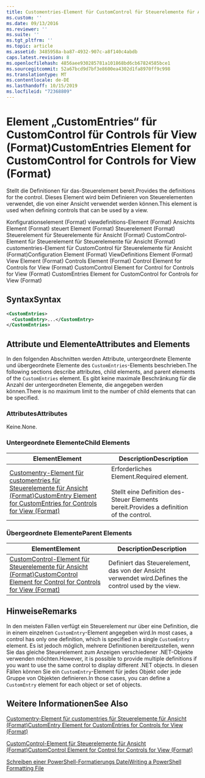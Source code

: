 ```yaml
---
title: Customentries-Element für CustomControl für Steuerelemente für Ansicht (Format) | Microsoft-Dokumentation
ms.custom: ''
ms.date: 09/13/2016
ms.reviewer: ''
ms.suite: ''
ms.tgt_pltfrm: ''
ms.topic: article
ms.assetid: 3485958a-ba87-4932-907c-a8f140c4abdb
caps.latest.revision: 8
ms.openlocfilehash: 4856aee930285781a101868bd6cb67824585bce1
ms.sourcegitcommit: 52a67bcd9d7bf3e8600ea4302d1fa8970ff9c998
ms.translationtype: MT
ms.contentlocale: de-DE
ms.lasthandoff: 10/15/2019
ms.locfileid: "72368809"
---
```

# <a name="customentries-element-for-customcontrol-for-controls-for-view-format"></a><span data-ttu-id="16ece-102">Element „CustomEntries“ für CustomControl für Controls für View (Format)</span><span class="sxs-lookup"><span data-stu-id="16ece-102">CustomEntries Element for CustomControl for Controls for View (Format)</span></span>

<span data-ttu-id="16ece-103">Stellt die Definitionen für das-Steuerelement bereit.</span><span class="sxs-lookup"><span data-stu-id="16ece-103">Provides the definitions for the control.</span></span> <span data-ttu-id="16ece-104">Dieses Element wird beim Definieren von Steuerelementen verwendet, die von einer Ansicht verwendet werden können.</span><span class="sxs-lookup"><span data-stu-id="16ece-104">This element is used when defining controls that can be used by a view.</span></span>

<span data-ttu-id="16ece-105">Konfigurationselement (Format) viewdefinitions-Element (Format) Ansichts Element (Format) steuert Element (Format) Steuerelement (Format) Steuerelement für Steuerelemente für Ansicht (Format) CustomControl-Element für Steuerelement für Steuerelemente für Ansicht (Format) customentries-Element für CustomControl für Steuerelemente für Ansicht (Format)</span><span class="sxs-lookup"><span data-stu-id="16ece-105">Configuration Element (Format) ViewDefinitions Element (Format) View Element (Format) Controls Element (Format) Control Element for Controls for View (Format) CustomControl Element for Control for Controls for View (Format) CustomEntries Element for CustomControl for Controls for View (Format)</span></span>

## <a name="syntax"></a><span data-ttu-id="16ece-106">Syntax</span><span class="sxs-lookup"><span data-stu-id="16ece-106">Syntax</span></span>

```xml
<CustomEntries>
  <CustomEntry>...</CustomEntry>
</CustomEntries>
```

## <a name="attributes-and-elements"></a><span data-ttu-id="16ece-107">Attribute und Elemente</span><span class="sxs-lookup"><span data-stu-id="16ece-107">Attributes and Elements</span></span>

<span data-ttu-id="16ece-108">In den folgenden Abschnitten werden Attribute, untergeordnete Elemente und übergeordnete Elemente des `CustomEntries`-Elements beschrieben.</span><span class="sxs-lookup"><span data-stu-id="16ece-108">The following sections describe attributes, child elements, and parent elements of the `CustomEntries` element.</span></span> <span data-ttu-id="16ece-109">Es gibt keine maximale Beschränkung für die Anzahl der untergeordneten Elemente, die angegeben werden können.</span><span class="sxs-lookup"><span data-stu-id="16ece-109">There is no maximum limit to the number of child elements that can be specified.</span></span>

### <a name="attributes"></a><span data-ttu-id="16ece-110">Attributes</span><span class="sxs-lookup"><span data-stu-id="16ece-110">Attributes</span></span>

<span data-ttu-id="16ece-111">Keine.</span><span class="sxs-lookup"><span data-stu-id="16ece-111">None.</span></span>

### <a name="child-elements"></a><span data-ttu-id="16ece-112">Untergeordnete Elemente</span><span class="sxs-lookup"><span data-stu-id="16ece-112">Child Elements</span></span>

|<span data-ttu-id="16ece-113">Element</span><span class="sxs-lookup"><span data-stu-id="16ece-113">Element</span></span>|<span data-ttu-id="16ece-114">Description</span><span class="sxs-lookup"><span data-stu-id="16ece-114">Description</span></span>|
|-------------|-----------------|
|[<span data-ttu-id="16ece-115">Customentry-Element für customentries für Steuerelemente für Ansicht (Format)</span><span class="sxs-lookup"><span data-stu-id="16ece-115">CustomEntry Element for CustomEntries for Controls for View (Format)</span></span>](./customentry-element-for-customentries-for-controls-for-view-format.md)|<span data-ttu-id="16ece-116">Erforderliches Element.</span><span class="sxs-lookup"><span data-stu-id="16ece-116">Required element.</span></span><br /><br /> <span data-ttu-id="16ece-117">Stellt eine Definition des-Steuer Elements bereit.</span><span class="sxs-lookup"><span data-stu-id="16ece-117">Provides a definition of the control.</span></span>|

### <a name="parent-elements"></a><span data-ttu-id="16ece-118">Übergeordnete Elemente</span><span class="sxs-lookup"><span data-stu-id="16ece-118">Parent Elements</span></span>

|<span data-ttu-id="16ece-119">Element</span><span class="sxs-lookup"><span data-stu-id="16ece-119">Element</span></span>|<span data-ttu-id="16ece-120">Description</span><span class="sxs-lookup"><span data-stu-id="16ece-120">Description</span></span>|
|-------------|-----------------|
|[<span data-ttu-id="16ece-121">CustomControl-Element für Steuerelemente für Ansicht (Format)</span><span class="sxs-lookup"><span data-stu-id="16ece-121">CustomControl Element for Control for Controls for View (Format)</span></span>](./customcontrol-element-for-control-for-controls-for-view-format.md)|<span data-ttu-id="16ece-122">Definiert das Steuerelement, das von der Ansicht verwendet wird.</span><span class="sxs-lookup"><span data-stu-id="16ece-122">Defines the control used by the view.</span></span>|

## <a name="remarks"></a><span data-ttu-id="16ece-123">Hinweise</span><span class="sxs-lookup"><span data-stu-id="16ece-123">Remarks</span></span>

<span data-ttu-id="16ece-124">In den meisten Fällen verfügt ein Steuerelement nur über eine Definition, die in einem einzelnen `CustomEntry`-Element angegeben wird.</span><span class="sxs-lookup"><span data-stu-id="16ece-124">In most cases, a control has only one definition, which is specified in a single `CustomEntry` element.</span></span> <span data-ttu-id="16ece-125">Es ist jedoch möglich, mehrere Definitionen bereitzustellen, wenn Sie das gleiche Steuerelement zum Anzeigen verschiedener .NET-Objekte verwenden möchten.</span><span class="sxs-lookup"><span data-stu-id="16ece-125">However, it is possible to provide multiple definitions if you want to use the same control to display different .NET objects.</span></span> <span data-ttu-id="16ece-126">In diesen Fällen können Sie ein `CustomEntry`-Element für jedes Objekt oder jede Gruppe von Objekten definieren.</span><span class="sxs-lookup"><span data-stu-id="16ece-126">In those cases, you can define a `CustomEntry` element for each object or set of objects.</span></span>

## <a name="see-also"></a><span data-ttu-id="16ece-127">Weitere Informationen</span><span class="sxs-lookup"><span data-stu-id="16ece-127">See Also</span></span>

[<span data-ttu-id="16ece-128">Customentry-Element für customentries für Steuerelemente für Ansicht (Format)</span><span class="sxs-lookup"><span data-stu-id="16ece-128">CustomEntry Element for CustomEntries for Controls for View (Format)</span></span>](./customentry-element-for-customentries-for-controls-for-view-format.md)

[<span data-ttu-id="16ece-129">CustomControl-Element für Steuerelemente für Ansicht (Format)</span><span class="sxs-lookup"><span data-stu-id="16ece-129">CustomControl Element for Control for Controls for View (Format)</span></span>](./customcontrol-element-for-control-for-controls-for-view-format.md)

[<span data-ttu-id="16ece-130">Schreiben einer PowerShell-Formatierungs Datei</span><span class="sxs-lookup"><span data-stu-id="16ece-130">Writing a PowerShell Formatting File</span></span>](./writing-a-powershell-formatting-file.md)

